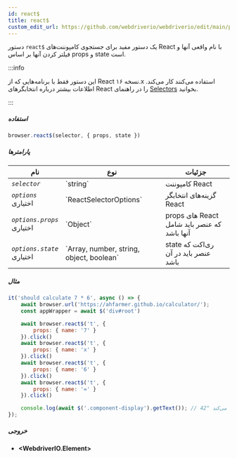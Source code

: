 ```yaml
---
id: react$
title: react$
custom_edit_url: https://github.com/webdriverio/webdriverio/edit/main/packages/webdriverio/src/commands/browser/react$.ts
---
```


دستور `react$` یک دستور مفید برای جستجوی کامپوننت‌های React با نام واقعی آنها و فیلتر کردن آنها بر اساس props و state است.

:::info

این دستور فقط با برنامه‌هایی که از React نسخه ۱۶.x استفاده می‌کنند کار می‌کند. اطلاعات بیشتر درباره انتخابگرهای React را در راهنمای [Selectors](/docs/selectors#react-selectors) بخوانید.

:::

##### استفاده

```js
browser.react$(selector, { props, state })
```

##### پارامترها

<table>
  <thead>
    <tr>
      <th>نام</th><th>نوع</th><th>جزئیات</th>
    </tr>
  </thead>
  <tbody>
    <tr>
      <td><code><var>selector</var></code></td>
      <td>`string`</td>
      <td>کامپوننت React</td>
    </tr>
    <tr>
      <td><code><var>options</var></code><br /><span className="label labelWarning">اختیاری</span></td>
      <td>`ReactSelectorOptions`</td>
      <td>گزینه‌های انتخابگر React</td>
    </tr>
    <tr>
      <td><code><var>options.props</var></code><br /><span className="label labelWarning">اختیاری</span></td>
      <td>`Object`</td>
      <td>props های React که عنصر باید شامل آنها باشد</td>
    </tr>
    <tr>
      <td><code><var>options.state</var></code><br /><span className="label labelWarning">اختیاری</span></td>
      <td>`Array<any>, number, string, object, boolean`</td>
      <td>state ری‌اکت که عنصر باید در آن باشد</td>
    </tr>
  </tbody>
</table>

##### مثال

```js title="pause.js"
it('should calculate 7 * 6', async () => {
    await browser.url('https://ahfarmer.github.io/calculator/');
    const appWrapper = await $('div#root')

    await browser.react$('t', {
        props: { name: '7' }
    }).click()
    await browser.react$('t', {
        props: { name: 'x' }
    }).click()
    await browser.react$('t', {
        props: { name: '6' }
    }).click()
    await browser.react$('t', {
        props: { name: '=' }
    }).click()

    console.log(await $('.component-display').getText()); // چاپ می‌کند "42"
});
```

##### خروجی

- **&lt;WebdriverIO.Element&gt;**